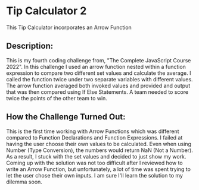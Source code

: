 # Tip Calculator 2
This Tip Calculator incorporates an Arrow Function

## Description:

This is my fourth coding challenge from, "The Complete JavaScript Course 2022". In this challenge I used an arrow function nested within a function expression to compare two different set values and calculate the average. I called the function twice under two separate variables with different values. The arrow function averaged both invoked values and provided and output that was then compared using If Else Statements. A team needed to score twice the points of the other team to win.

## How the Challenge Turned Out:

This is the first time working with Arrow Functions which was different compared to Function Declarations and Function Expressions. I failed at having the user choose their own values to be calculated. Even when using Number (Type Conversion), the numbers would return NaN (Not a Number). As a result, I stuck with the set values and decided to just show my work. Coming up with the solution was not too difficult after I reviewed how to write an Arrow Function, but unfortunately, a lot of time was spent trying to let the user chose their own inputs. I am sure I'll learn the solution to my dilemma soon.


